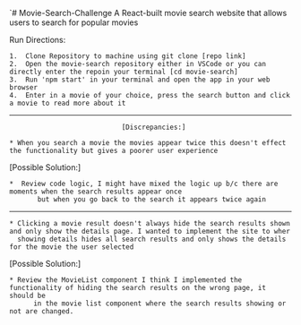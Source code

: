 `# Movie-Search-Challenge
A React-built movie search website that allows users to search for popular movies 



 Run Directions:

	1.	Clone Repository to machine using git clone [repo link]
	2.	Open the movie-search repository either in VSCode or you can directly enter the repoin your terminal [cd movie-search]
	3.	Run 'npm start' in your terminal and open the app in your web browser
 	4. 	Enter in a movie of your choice, press the search button and click a movie to read more about it






-------------------------------
  								[Discrepancies:]
  
  	* When you search a movie the movies appear twice this doesn't effect the functionality but gives a poorer user experience

   [Possible Solution:] 
   
   	*  Review code logic, I might have mixed the logic up b/c there are moments when the search results appear once
    	   but when you go back to the search it appears twice again
-------------------------
	* Clicking a movie result doesn't always hide the search results shown and only show the details page. I wanted to implement the site to wher
 	  showing details hides all search results and only shows the details for the movie the user selected
    
   [Possible Solution:] 
   
   	* Review the MovieList component I think I implemented the functionality of hiding the search results on the wrong page, it should be
    	  in the movie list component where the search results showing or not are changed.
